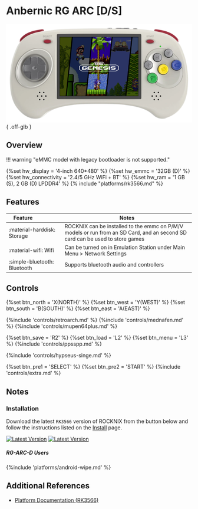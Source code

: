 # Anbernic RG ARC [D/S]

![](../../_inc/images/devices/anbernic-rgarc.png){ .off-glb }

## Overview

!!! warning "eMMC model with legacy bootloader is not supported."

{%set hw_display = '4-inch 640*480' %}
{%set hw_emmc = '32GB (D)' %}
{%set hw_connectivity = '2.4/5 GHz WiFi + BT' %}
{%set hw_ram = '1 GB (S), 2 GB (D) LPDDR4' %}
{% include "platforms/rk3566.md" %}

## Features

| Feature&nbsp;&nbsp;&nbsp;&nbsp;&nbsp;&nbsp;&nbsp;&nbsp;&nbsp;&nbsp;&nbsp;&nbsp;&nbsp;&nbsp;&nbsp;&nbsp; | Notes                                                                                                                         |
| ------------------------------------------------------------------------------------------------------- | ----------------------------------------------------------------------------------------------------------------------------- |
| :material-harddisk: Storage                                                                             | ROCKNIX can be installed to the emmc on P/M/V models or run from an SD Card, and an second SD card can be used to store games |
| :material-wifi: Wifi                                                                                    | Can be turned on in Emulation Station under Main Menu > Network Settings                                                      |
| :simple-bluetooth: Bluetooth                                                                            | Supports bluetooth audio and controllers                                                                                      |

## Controls

{%set btn_north = 'X(NORTH)' %}
{%set btn_west = 'Y(WEST)' %}
{%set btn_south = 'B(SOUTH)' %}
{%set btn_east = 'A(EAST)' %}

{%include 'controls/retroarch.md' %}
{%include 'controls/mednafen.md' %}
{%include 'controls/mupen64plus.md' %}

{%set btn_save = 'R2' %}
{%set btn_load = 'L2' %}
{%set btn_menu = 'L3' %}
{%include 'controls/ppsspp.md' %}

{%include 'controls/hypseus-singe.md' %}

{%set btn_pre1 = 'SELECT' %}
{%set btn_pre2 = 'START' %}
{%include 'controls/extra.md' %}

## Notes

### Installation

Download the latest `RK3566` version of ROCKNIX from the button below and follow the instructions listed on the [Install](../../../play/install/) page.

[![Latest Version](https://img.shields.io/github/release/ROCKNIX/distribution.svg?labelColor=111111&color=FF5555&label=Latest&style=flat#only-light)](https://github.com/ROCKNIX/distribution/releases/latest)
[![Latest Version](https://img.shields.io/github/release/ROCKNIX/distribution.svg?labelColor=dddddd&color=FF5555&label=Latest&style=flat#only-dark)](https://github.com/ROCKNIX/distribution/releases/latest)

##### RG-ARC-D Users

{%include 'platforms/android-wipe.md' %}

## Additional References

- [Platform Documentation (RK3566)](https://github.com/ROCKNIX/distribution/blob/main/documentation/PER_DEVICE_DOCUMENTATION/RK3566)
